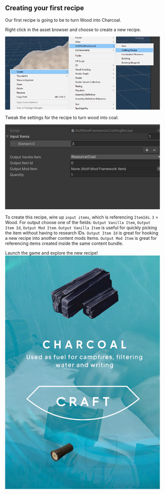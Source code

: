 ## Creating your first recipe

Our first recipe is going to be to turn Wood into Charcoal.


Right click in the asset browser and choose to create a new recipe.

![Screenshot showing where to find the button to create a crafting recipe.](Images/Create_New_Recipe.png)

Tweak the settings for the recipe to turn wood into coal:

![Screenshot showing the set up of the recipe](Images/Set_Up_Recipe.png)

To create this recipe, wire up `input items`, which is referencing `ItemIds`. `3` = Wood. For output choose one of the fields: `Output Vanilla Item`, `Output Item Id`, `Output Mod Item`. `Output Vanilla Item` is useful for quickly picking the item without having to research IDs. `Output Item Id` is great for hooking a new recipe into another content mods Items. `Output Mod Item` is great for referencing items created inside the same content bundle.

Launch the game and explore the new recipe!
![Screenshot showing the new recipe in the game](Images/Use_Recipe.png)
